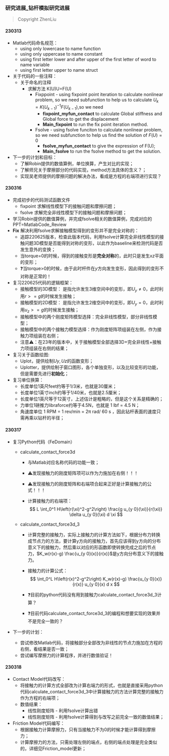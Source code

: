 ### 研究进展_钻杆模拟研究进展

> Copyright ZhenLiu



#### **230313**

- Matlab代码命名规范：
  - using only lowercase to name function  <mainonlylinear>
  - using only uppercase to name constant <E>
  - using first letter lower and after upper of the first letter of word to name variable <horizontalForce>
  - using first letter upper to name struct <Para>
- 关于代码的一些注释：
  - 关于命名的注释
    - 求解方法  K(U)U=F(U)
      - Fixppoint - using fixpoint point iteration to calculate nonlinear problem, so we need subfunction to help us to calculate $U_{k} =  K(U_{k-1})^{-1}F(U_{k-1})$,so we need 
        -  **fixpoint_myfun_contact** to calculate Global stiffness and Global force to get the displacement 
        -  **Main_fixpoint** to run the fix point iteration method.
      - Fsolve - using fsolve funciton to calculate nonlinear problem, so we need subfunction to help us find the solution of $F(U)=0$
        - **fsolve_myfun_contact** to give the expression of F(U);
        - **Main_fsolve** to run the fsolve method to get the solution.
- 下一步的计划和目标：
  - 了解Robin提供的数值算例，单位换算，产生对比的实现；
  - 了解师兄关于摩擦部分的代码实现，method方法具体的含义？；
  - 实现吴老师提供的摩擦问题的解决办法，看成是方程的右端项进行实现？



#### **230316**

- 完成初步的代码测试函数文件
  - fixpoint 求解线性模型下的接触问题和摩擦问题；
  - fsolve    求解完全非线性模型下的接触问题和摩擦问题；
- 学习Robin提供的数值算例，并完成fsolve相关的数值算例，完成对应的PPT=MatlabCode_Review
- **Fix** 解决利用fsolve求解接触模型得到的变形并不是完全对称的：
  - 追踪220625版本，检查此版本代码，利用fsolve计算完全非线性模型的接触问题3D模型是否能得到对称的变形，以此作为baseline来检测代码是否发生意外的变换；
  - 当torque=0的时候，得到的接触变形是**完全对称**的，此时只是发生$xz$平面的变形；
  - ❓当torque>0的时候，由于此时杆件在$y$方向发生变形，因此得到的变形不对称是正常的！
- 复习220625代码的逻辑框架：
  - 接触模型的3D模型： 是指允许发生3维空间中的变形，即$U_{y}\neq0$，此时利用$r>=g$的时候发生接触；
  - 接触模型的2D模型： 是指允许发生2维空间中的变形，即$U_{y}=0$，此时利用$u_{z}>=g$的时候发生接触；
  - 接触模型中的两个刚度矩阵模型选择：完全非线性模型，部分非线性模型；
  - 接触模型中的两个接触力模型选择：作为刚度矩阵项组装在左侧，作为接触力项组装在右侧；
  - 注意⚠️：在23年的版本中，关于接触模型全部选择3D+完全非线性+接触力项组装在右侧的结果；
- 复习关于函数绘图:
  - Uplot，提供绘制$Uy,Uz$的函数变形；
  - Uplotter，提供绘制子窗口图形，各个单独变形，以及比较变形的功能，但是需要先进行**初始化**；
- 复习单位换算：
  - 长度单位1英尺feet约等于1/3米，也就是30厘米；
  - 长度单位1英寸inch约等于1/40米，也就是2.5厘米；
  - 长度单位1英尺等于12英寸，上述估计是粗略的，但是这个关系是精确的；
  - 力单位1磅推力libraforce约等于4.5N，也就是 1 lbf = 4.5 N；
  - 角速度单位 1 RPM = 1 rev/min = 2π rad/ 60 s ，因此钻杆表面的速度只需再乘以钻杆的半径；



#### **230317**

- 复习Python代码（FeDomain）

  - calculate_contact_force3d	

    - 与Matlab对应名称代码的功能一致；

    - ⚠️发现接触力的刚度矩阵项可以作为力施加在右侧！！！

    - ⚠️发现接触力的刚度矩阵和右端项合起来正好是计算接触力的公式！！！

    - 计算接触力的右端项：
      $$
      L \int_0^1 H\left(r(\xi)^2-g^2\right) \frac{g u_{y 0}(\xi)}{r(\xi)} \delta u_{y 0}(\xi) d \xi
      $$

  - calculate_contact_force3d_3

    - 计算完整的接触力，实际上接触力的计算方法如下，根据分布力转换成节点力的方法，要计算y方向的接触力，首先应该得到y方向的分布意义下的接触力，然后乘以对应的形函数即使转换完成之后的节点力，$K_w(r(x)-g) \frac{u_{y 0}(x)}{r(x)}$是y方向分布意义下的接触力。

    - 接触力的计算公式：
      $$
      \int_0^L H\left(r(x)^2-g^2\right) K_w(r(x)-g) \frac{u_{y 0}(x)}{r(x)} u_{y 0}(x) d x
      $$

    - ❓目前的python代码没有用到接触力calculate_contact_force3d_3计算？

    - ❓目前代码calculate_contact_force3d_3的编程和想要实现的效果并不是完全一致的？

- 下一步的计划：

  - 尝试修改Matlab代码，将接触部分全部改为非线性的节点力施加在方程的右侧，看结果是否一致；
  - 尝试编写摩擦力的计算程序，并进行数值验证！



#### **230318**

- Contact Model代码改写：
  - 将接触力的计算方式全部改为计算右端力的形式，也就是直接采用python代码calculate_contact_force3d_3中计算接触力的方法计算完整的接触力作为方程的右端项；
  - 数值结果：
    - 线性刚度矩阵 - 利用fsolve计算出错
    - 线性刚度矩阵 - 利用fsolve计算得到与改写之前完全一致的数值结果；
- Friction Model代码编写：
  - 根据接触力计算摩擦力，只有当接触力不为0的时候才能计算得到摩擦力；
  - 计算摩擦力的方法，只需处理左侧的端点，右侧的端点处理是完全类似的，详细见Friction_model更新；
